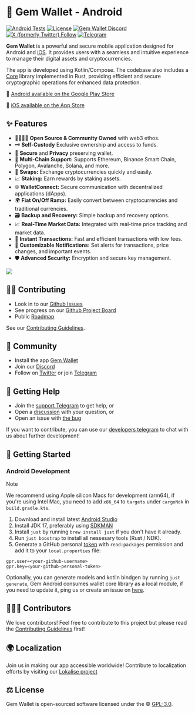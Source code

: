 # 💎 Gem Wallet - Android

[![Android Tests](https://github.com/gemwalletcom/gem-android/actions/workflows/ci.yml/badge.svg)](https://github.com/gemwalletcom/gem-android/actions/workflows/ci.yml)
[![License](https://badgen.net/github/license/gemwalletcom/gem-android)](https://github.com/gemwalletcom/gem-android/blob/main/LICENSE)
[![Gem Wallet Discord](https://img.shields.io/discord/974531300394434630?style=plastic)](https://discord.gg/aWkq5sj7SY)
[![X (formerly Twitter) Follow](https://img.shields.io/twitter/follow/GemWalletApp)](https://x.com/GemWalletApp)
[![Telegram](https://img.shields.io/badge/Telegram-2CA5E0?style=flat&logo=telegram&logoColor=white)](https://t.me/gemwallet_developers)

<b>Gem Wallet</b> is a powerful and secure mobile application designed for Android and [iOS](https://github.com/gemwalletcom/gem-ios). It provides users with a seamless and intuitive experience to manage their digital assets and cryptocurrencies.

The app is developed using Kotlin/Compose. The codebase also includes a [Core](https://github.com/gemwalletcom/core) library implemented in Rust, providing efficient and secure cryptographic operations for enhanced data protection.

🤖 [Android available on the Google Play Store](https://play.google.com/store/apps/details?id=com.gemwallet.android&utm_campaign=github&utm_source=referral&utm_medium=github)

📲️ [iOS available on the App Store](https://apps.apple.com/app/apple-store/id6448712670?ct=github&mt=8)

## ✨ Features

- 👨‍👩‍👧‍👦 **Open Source & Community Owned** with web3 ethos.
- 🗝️ **Self-Custody** Exclusive ownership and access to funds.
- 🔑 **Secure** and **Privacy** preserving wallet.
- 🔗 **Multi-Chain Support:** Supports Ethereum, Binance Smart Chain, Polygon, Avalanche, Solana, and more.
- 🔄 **Swaps:** Exchange cryptocurrencies quickly and easily.
- 📈 **Staking:** Earn rewards by staking assets.
- 🌐 **WalletConnect:** Secure communication with decentralized applications (dApps).
- 🌍 **Fiat On/Off Ramp:** Easily convert between cryptocurrencies and traditional currencies.
- 🗃️ **Backup and Recovery:** Simple backup and recovery options.
- 📈 **Real-Time Market Data:** Integrated with real-time price tracking and market data.
- 🔄 **Instant Transactions:** Fast and efficient transactions with low fees.
- 🔔 **Customizable Notifications:** Set alerts for transactions, price changes, and important events.
- 🛡️ **Advanced Security:** Encryption and secure key management.

<img src="https://assets.gemwallet.com/screenshots/github_preview.png" />

## 🏄‍♂️ Contributing

- Look in to our [Github Issues](https://github.com/gemwalletcom/gem-android/issues)
- See progress on our [Github Project Board](https://github.com/orgs/gemwalletcom/projects/2)
- Public [Roadmap](https://github.com/orgs/gemwalletcom/projects/4)

See our [Contributing Guidelines](./CONTRIBUTING.md).

## 🥰 Community

- Install the app [Gem Wallet](https://gemwallet.com)
- Join our [Discord](https://discord.gg/aWkq5sj7SY)
- Follow on [Twitter](https://twitter.com/GemWalletApp) or join [Telegram](https://t.me/GemWallet)

## 🙋 Getting Help

- Join the [support Telegram](https://t.me/gemwallet_developers) to get help, or
- Open a [discussion](https://github.com/gemwalletcom/gem-android/discussions/new) with your question, or
- Open an issue with [the bug](https://github.com/gemwalletcom/gem-android/issues/new)

If you want to contribute, you can use our [developers telegram](https://t.me/gemwallet_developers) to chat with us about further development!

## 🚀 Getting Started

### Android Development

> [!NOTE]  
> We recommend using Apple silicon Macs for development (arm64), if you're using Intel Mac, you need to add `x86_64` to `targets` under `cargoNdk` in `build.gradle.kts`.

1. Download and install latest [Android Studio](https://developer.android.com/studio)
2. Install JDK 17, preferably using [SDKMAN](https://sdkman.io/)
3. Install `just` by running `brew install just` if you don't have it already.
3. Run `just boostrap` to install all nessesary tools (Rust / NDK).
4. Generate a GitHub personal [token](https://github.com/settings/tokens) with `read:packages` permission and add it to your `local.properties` file:

```properties
gpr.user=<your-github-username>
gpr.key=<your-github-personal-token>
```

Optionally, you can generate models and kotlin bindgen by running `just generate`, Gem Android consumes wallet core library as a local module, if you need to update it, ping us or create an issue on [here](https://github.com/gemwalletcom/wallet-core-release).

## 👨‍👧‍👦 Contributors

We love contributors! Feel free to contribute to this project but please read the [Contributing Guidelines](CONTRIBUTING.md) first!

## 🌍 Localization

Join us in making our app accessible worldwide! Contribute to localization efforts by visiting our [Lokalise project](https://app.lokalise.com/public/94865410644ee707546334.60736699)

## ⚖️ License

Gem Wallet is open-sourced software licensed under the © [GPL-3.0](LICENSE).
